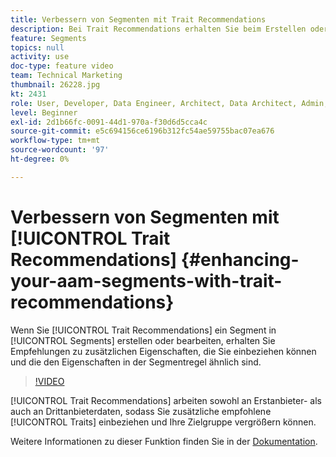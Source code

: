 ```yaml
---
title: Verbessern von Segmenten mit Trait Recommendations
description: Bei Trait Recommendations erhalten Sie beim Erstellen oder Bearbeiten eines Segments Empfehlungen zu zusätzlichen Eigenschaften, die Sie einbeziehen können und die den Eigenschaften in der Segmentregel ähnlich sind.
feature: Segments
topics: null
activity: use
doc-type: feature video
team: Technical Marketing
thumbnail: 26228.jpg
kt: 2431
role: User, Developer, Data Engineer, Architect, Data Architect, Admin, Leader
level: Beginner
exl-id: 2d1b66fc-0091-44d1-970a-f30d6d5cca4c
source-git-commit: e5c694156ce6196b312fc54ae59755bac07ea676
workflow-type: tm+mt
source-wordcount: '97'
ht-degree: 0%

---
```


# Verbessern von Segmenten mit [!UICONTROL Trait Recommendations] {#enhancing-your-aam-segments-with-trait-recommendations}

Wenn Sie [!UICONTROL Trait Recommendations] ein Segment in [!UICONTROL Segments] erstellen oder bearbeiten, erhalten Sie Empfehlungen zu zusätzlichen Eigenschaften, die Sie einbeziehen können und die den Eigenschaften in der Segmentregel ähnlich sind.

>[!VIDEO](https://video.tv.adobe.com/v/40840/?quality=12&captions=ger)

[!UICONTROL Trait Recommendations] arbeiten sowohl an Erstanbieter- als auch an Drittanbieterdaten, sodass Sie zusätzliche empfohlene [!UICONTROL Traits] einbeziehen und Ihre Zielgruppe vergrößern können.

Weitere Informationen zu dieser Funktion finden Sie in der [Dokumentation](https://experiencecloud.adobe.com/resources/help/de_DE/aam/trait-recommendations.html).
